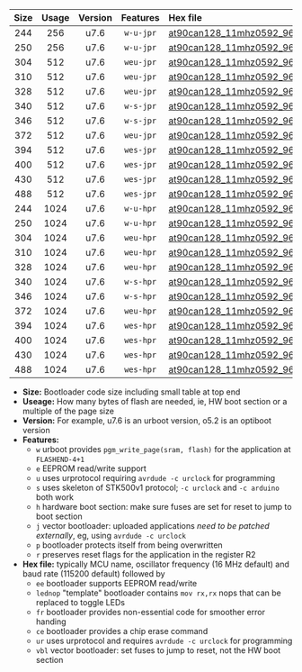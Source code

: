 |Size|Usage|Version|Features|Hex file|
|:-:|:-:|:-:|:-:|:--|
|244|256|u7.6|`w-u-jpr`|[at90can128_11mhz0592_9600bps_ur_vbl.hex](https://raw.githubusercontent.com/stefanrueger/urboot/main/at90can128_11mhz0592_9600bps_ur_vbl.hex)|
|250|256|u7.6|`w-u-jpr`|[at90can128_11mhz0592_9600bps_lednop_ur_vbl.hex](https://raw.githubusercontent.com/stefanrueger/urboot/main/at90can128_11mhz0592_9600bps_lednop_ur_vbl.hex)|
|304|512|u7.6|`weu-jpr`|[at90can128_11mhz0592_9600bps_ee_ur_vbl.hex](https://raw.githubusercontent.com/stefanrueger/urboot/main/at90can128_11mhz0592_9600bps_ee_ur_vbl.hex)|
|310|512|u7.6|`weu-jpr`|[at90can128_11mhz0592_9600bps_ee_lednop_ur_vbl.hex](https://raw.githubusercontent.com/stefanrueger/urboot/main/at90can128_11mhz0592_9600bps_ee_lednop_ur_vbl.hex)|
|328|512|u7.6|`weu-jpr`|[at90can128_11mhz0592_9600bps_ee_lednop_fr_ur_vbl.hex](https://raw.githubusercontent.com/stefanrueger/urboot/main/at90can128_11mhz0592_9600bps_ee_lednop_fr_ur_vbl.hex)|
|340|512|u7.6|`w-s-jpr`|[at90can128_11mhz0592_9600bps_vbl.hex](https://raw.githubusercontent.com/stefanrueger/urboot/main/at90can128_11mhz0592_9600bps_vbl.hex)|
|346|512|u7.6|`w-s-jpr`|[at90can128_11mhz0592_9600bps_lednop_vbl.hex](https://raw.githubusercontent.com/stefanrueger/urboot/main/at90can128_11mhz0592_9600bps_lednop_vbl.hex)|
|372|512|u7.6|`weu-jpr`|[at90can128_11mhz0592_9600bps_ee_lednop_fr_ce_ur_vbl.hex](https://raw.githubusercontent.com/stefanrueger/urboot/main/at90can128_11mhz0592_9600bps_ee_lednop_fr_ce_ur_vbl.hex)|
|394|512|u7.6|`wes-jpr`|[at90can128_11mhz0592_9600bps_ee_vbl.hex](https://raw.githubusercontent.com/stefanrueger/urboot/main/at90can128_11mhz0592_9600bps_ee_vbl.hex)|
|400|512|u7.6|`wes-jpr`|[at90can128_11mhz0592_9600bps_ee_lednop_vbl.hex](https://raw.githubusercontent.com/stefanrueger/urboot/main/at90can128_11mhz0592_9600bps_ee_lednop_vbl.hex)|
|430|512|u7.6|`wes-jpr`|[at90can128_11mhz0592_9600bps_ee_lednop_fr_vbl.hex](https://raw.githubusercontent.com/stefanrueger/urboot/main/at90can128_11mhz0592_9600bps_ee_lednop_fr_vbl.hex)|
|488|512|u7.6|`wes-jpr`|[at90can128_11mhz0592_9600bps_ee_lednop_fr_ce_vbl.hex](https://raw.githubusercontent.com/stefanrueger/urboot/main/at90can128_11mhz0592_9600bps_ee_lednop_fr_ce_vbl.hex)|
|244|1024|u7.6|`w-u-hpr`|[at90can128_11mhz0592_9600bps_ur.hex](https://raw.githubusercontent.com/stefanrueger/urboot/main/at90can128_11mhz0592_9600bps_ur.hex)|
|250|1024|u7.6|`w-u-hpr`|[at90can128_11mhz0592_9600bps_lednop_ur.hex](https://raw.githubusercontent.com/stefanrueger/urboot/main/at90can128_11mhz0592_9600bps_lednop_ur.hex)|
|304|1024|u7.6|`weu-hpr`|[at90can128_11mhz0592_9600bps_ee_ur.hex](https://raw.githubusercontent.com/stefanrueger/urboot/main/at90can128_11mhz0592_9600bps_ee_ur.hex)|
|310|1024|u7.6|`weu-hpr`|[at90can128_11mhz0592_9600bps_ee_lednop_ur.hex](https://raw.githubusercontent.com/stefanrueger/urboot/main/at90can128_11mhz0592_9600bps_ee_lednop_ur.hex)|
|328|1024|u7.6|`weu-hpr`|[at90can128_11mhz0592_9600bps_ee_lednop_fr_ur.hex](https://raw.githubusercontent.com/stefanrueger/urboot/main/at90can128_11mhz0592_9600bps_ee_lednop_fr_ur.hex)|
|340|1024|u7.6|`w-s-hpr`|[at90can128_11mhz0592_9600bps.hex](https://raw.githubusercontent.com/stefanrueger/urboot/main/at90can128_11mhz0592_9600bps.hex)|
|346|1024|u7.6|`w-s-hpr`|[at90can128_11mhz0592_9600bps_lednop.hex](https://raw.githubusercontent.com/stefanrueger/urboot/main/at90can128_11mhz0592_9600bps_lednop.hex)|
|372|1024|u7.6|`weu-hpr`|[at90can128_11mhz0592_9600bps_ee_lednop_fr_ce_ur.hex](https://raw.githubusercontent.com/stefanrueger/urboot/main/at90can128_11mhz0592_9600bps_ee_lednop_fr_ce_ur.hex)|
|394|1024|u7.6|`wes-hpr`|[at90can128_11mhz0592_9600bps_ee.hex](https://raw.githubusercontent.com/stefanrueger/urboot/main/at90can128_11mhz0592_9600bps_ee.hex)|
|400|1024|u7.6|`wes-hpr`|[at90can128_11mhz0592_9600bps_ee_lednop.hex](https://raw.githubusercontent.com/stefanrueger/urboot/main/at90can128_11mhz0592_9600bps_ee_lednop.hex)|
|430|1024|u7.6|`wes-hpr`|[at90can128_11mhz0592_9600bps_ee_lednop_fr.hex](https://raw.githubusercontent.com/stefanrueger/urboot/main/at90can128_11mhz0592_9600bps_ee_lednop_fr.hex)|
|488|1024|u7.6|`wes-hpr`|[at90can128_11mhz0592_9600bps_ee_lednop_fr_ce.hex](https://raw.githubusercontent.com/stefanrueger/urboot/main/at90can128_11mhz0592_9600bps_ee_lednop_fr_ce.hex)|

- **Size:** Bootloader code size including small table at top end
- **Useage:** How many bytes of flash are needed, ie, HW boot section or a multiple of the page size
- **Version:** For example, u7.6 is an urboot version, o5.2 is an optiboot version
- **Features:**
  + `w` urboot provides `pgm_write_page(sram, flash)` for the application at `FLASHEND-4+1`
  + `e` EEPROM read/write support
  + `u` uses urprotocol requiring `avrdude -c urclock` for programming
  + `s` uses skeleton of STK500v1 protocol; `-c urclock` and `-c arduino` both work
  + `h` hardware boot section: make sure fuses are set for reset to jump to boot section
  + `j` vector bootloader: uploaded applications *need to be patched externally*, eg, using `avrdude -c urclock`
  + `p` bootloader protects itself from being overwritten
  + `r` preserves reset flags for the application in the register R2
- **Hex file:** typically MCU name, oscillator frequency (16 MHz default) and baud rate (115200 default) followed by
  + `ee` bootloader supports EEPROM read/write
  + `lednop` "template" bootloader contains `mov rx,rx` nops that can be replaced to toggle LEDs
  + `fr` bootloader provides non-essential code for smoother error handing
  + `ce` bootloader provides a chip erase command
  + `ur` uses urprotocol and requires `avrdude -c urclock` for programming
  + `vbl` vector bootloader: set fuses to jump to reset, not the HW boot section
